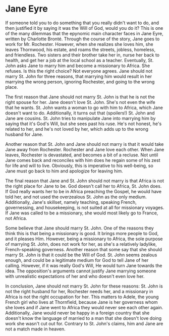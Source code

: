 # Jane Eyre

If someone told you to do something that you really didn't want to do, and then justified it by saying it was the Will of God, would you do it? This is one of the many dilemmas that the epynomic main character faces in Jane Eyre, written by Charlotte Bronté. Through the course of the story, Jane goes to work for Mr. Rochester. However, when she realizes she loves him, she leaves Thornwood, his estate, and roams the streets, jobless, homeless, and friendless. Two sisters and their brother take her in, nurse her back to health, and get her a job at the local school as a teacher. Eventually, St. John asks Jane to marry him and become a missionary to Africa. She refuses. Is this the right choice? Not everyone agrees. Jane should not marry St. John for three reasons, that marrying him would result in her marrying the wrong person, ignoring Rochester, and going to the wrong place.

The first reason that Jane should not marry St. John is that he is not the right spouse for her. Jane doesn't love St. John. She's not even the wife that he wants. St. John wants a woman to go with him to Africa, which Jane doesn't want to do. Additionally, it turns out that (spoilers!) St. John and Jane are cousins. St. John tries to manipulate Jane into marrying him by saying that it's God's Will, but she sees past his ruse. He's not honest, he's related to her, and he's not loved by her, which adds up to the wrong husband for Jane.

Another reason that St. John and Jane should not marry is that it would take Jane away from Rochester. Rochester and Jane love each other. When Jane leaves, Rochester is devastated, and becomes a bit of a recluse. Not until Jane comes back and reconciles with him does he regain some of his zest for life and will to live. Obviously, this is imperative to his well-being, so Jane must go back to him and apologize for leaving him.

The final reason that Jane and St. John should not marry is that Africa is not the right place for Jane to be. God doesn't call her to Africa, St. John does. If God really wants her to be in Africa preaching the Gospel, he would have told her, and not used the overzealous St. John as the only medium. Additionally, Jane's skillset, namely teaching, speaking French, governessing, and housekeeping, is not suited at all for missionary voyages. If Jane was called to be a missionary, she would most likely go to France, not Africa.

Some believe that Jane should marry St. John. One of the reasons they think this is that being a missionary is good. It brings more people to God, and it pleases Him. However, being a missionary to Africa, the sole purpose of marrying St. John, does not work for her, as she's a relatively ladylike, French-speaking governess. Another reason that some say that she should marry St. John is that it could be the Will of God. St. John seems zealous enough, and could be a legitimate medium for God to tell Jane of her calling. However, if it was really God's Will, He would turn Jane towards the idea. The opposition's arguments cannot justify Jane marrying someone with unrealistic expectations of her and who doesn't even love her.

In conclusion, Jane should not marry St. John for these reasons: St. John is not the right husband for her, Rochester needs her, and a missionary in Africa is not the right occupation for her. This matters to Adele, the young French girl who lives at Thornfield, because Jane is her governess whom she loves and if Jane went to Africa they would never see each other again. Additionally, Jane would never be happy in a foreign country that she doesn't know the language of married to a man that she doesn't love doing work she wasn't cut out for. Contrary to St. John's claims, him and Jane are not a match made in heaven.
